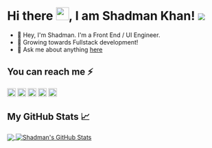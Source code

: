 # Hi there <img src="https://raw.githubusercontent.com/MartinHeinz/MartinHeinz/master/wave.gif" width="30px">, I am Shadman Khan! ![](https://komarev.com/ghpvc/?username=shadmankhan&color=blue)


- 🔭 Hey, I'm Shadman. I'm a Front End / UI Engineer.
- 🌱 Growing towards Fullstack development!
- 💬 Ask me about anything [here](https://github.com/shadmankhan/shadmankhan/issues)

## You can reach me  ⚡
[<img src='https://cdn.jsdelivr.net/npm/simple-icons@3.0.1/icons/linkedin.svg' alt='linkedin' height='20'>](https://www.linkedin.com/in/shadmanakhan/) 
[<img src='https://cdn.jsdelivr.net/npm/simple-icons@3.0.1/icons/instagram.svg' alt='instagram' height='20'>](https://www.instagram.com/shadman_akhan/) 
[<img src='https://cdn.jsdelivr.net/npm/simple-icons@3.0.1/icons/twitter.svg' alt='twitter' height='20'>](https://twitter.com/ShadmanAKhan) 
[<img src='https://cdn.jsdelivr.net/npm/simple-icons@3.0.1/icons/icloud.svg' alt='website' height='20'>](https://shadman.netlify.app/) 
[<img src="https://d2fltix0v2e0sb.cloudfront.net/dev-badge.svg" alt="shadmankhan's DEV Profile" height="20">](https://dev.to/shadmankhan)




## My GitHub Stats &#x1f4c8;

<a href="https://github.com/shadmankhan/shadmankhan">
  <img align="center" src="https://github-readme-stats.vercel.app/api/top-langs/?username=shadmankhan&&title_color=ffffff&text_color=c9cacc&icon_color=2bbc8a&bg_color=1d1f21" />
</a>
<a href="https://github.com/shadmankhan/shadmankhan">
  <img align="center" src="https://github-readme-stats.vercel.app/api?username=shadmankhan&show_icons=true&line_height=27&count_private=true&title_color=ffffff&text_color=c9cacc&icon_color=2bbc8a&bg_color=1d1f21" alt="Shadman's GitHub Stats" />
</a>
